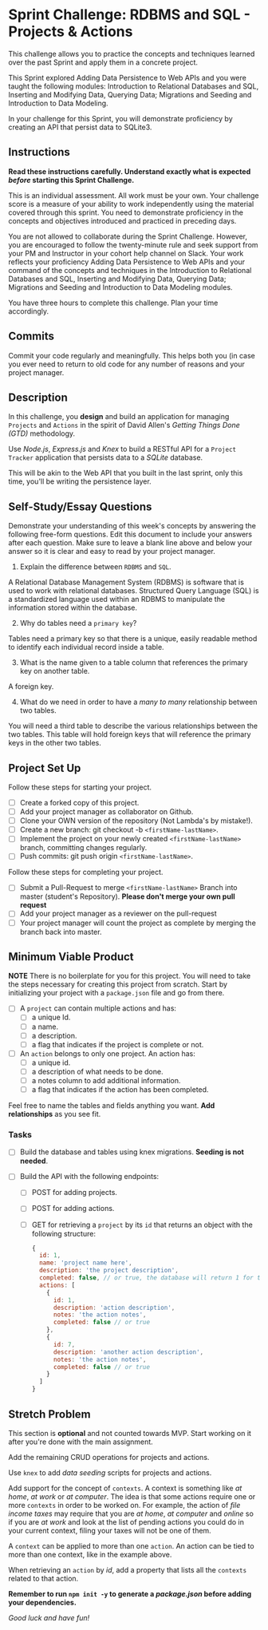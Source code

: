 # Sprint Challenge: RDBMS and SQL - Projects & Actions

This challenge allows you to practice the concepts and techniques learned over the past Sprint and apply them in a concrete project.

This Sprint explored Adding Data Persistence to Web APIs and you were taught the following modules: Introduction to Relational Databases and SQL, Inserting and Modifying Data, Querying Data; Migrations and Seeding and Introduction to Data Modeling.

In your challenge for this Sprint, you will demonstrate proficiency by creating an API that persist data to SQLite3.

## Instructions

**Read these instructions carefully. Understand exactly what is expected _before_ starting this Sprint Challenge.**

This is an individual assessment. All work must be your own. Your challenge score is a measure of your ability to work independently using the material covered through this sprint. You need to demonstrate proficiency in the concepts and objectives introduced and practiced in preceding days.

You are not allowed to collaborate during the Sprint Challenge. However, you are encouraged to follow the twenty-minute rule and seek support from your PM and Instructor in your cohort help channel on Slack. Your work reflects your proficiency Adding Data Persistence to Web APIs and your command of the concepts and techniques in the Introduction to Relational Databases and SQL, Inserting and Modifying Data, Querying Data; Migrations and Seeding and Introduction to Data Modeling modules.

You have three hours to complete this challenge. Plan your time accordingly.

## Commits

Commit your code regularly and meaningfully. This helps both you (in case you ever need to return to old code for any number of reasons and your project manager.

## Description

In this challenge, you **design** and build an application for managing `Projects` and `Actions` in the spirit of David Allen's _Getting Things Done (GTD)_ methodology.

Use _Node.js_, _Express.js_ and _Knex_ to build a RESTful API for a `Project Tracker` application that persists data to a _SQLite_ database.

This will be akin to the Web API that you built in the last sprint, only this time, you'll be writing the persistence layer.

## Self-Study/Essay Questions

Demonstrate your understanding of this week's concepts by answering the following free-form questions. Edit this document to include your answers after each question. Make sure to leave a blank line above and below your answer so it is clear and easy to read by your project manager.

1. Explain the difference between `RDBMS` and `SQL`.

A Relational Database Management System (RDBMS) is software that is used to work with relational databases. Structured Query Language (SQL) is a standardized language used within an RDBMS to manipulate the information stored within the database.

2. Why do tables need a `primary key`?

Tables need a primary key so that there is a unique, easily readable method to identify each individual record inside a table.

3. What is the name given to a table column that references the primary key on another table.

A foreign key.

4. What do we need in order to have a _many to many_ relationship between two tables.

You will need a third table to describe the various relationships between the two tables. This table will hold foreign keys that will reference the primary keys in the other two tables.

## Project Set Up

Follow these steps for starting your project.

- [ ] Create a forked copy of this project.
- [ ] Add your project manager as collaborator on Github.
- [ ] Clone your OWN version of the repository (Not Lambda's by mistake!).
- [ ] Create a new branch: git checkout -b `<firstName-lastName>`.
- [ ] Implement the project on your newly created `<firstName-lastName>` branch, committing changes regularly.
- [ ] Push commits: git push origin `<firstName-lastName>`.

Follow these steps for completing your project.

- [ ] Submit a Pull-Request to merge `<firstName-lastName>` Branch into master (student's Repository). **Please don't merge your own pull request**
- [ ] Add your project manager as a reviewer on the pull-request
- [ ] Your project manager will count the project as complete by merging the branch back into master.

## Minimum Viable Product

**NOTE** There is no boilerplate for you for this project. You will need to take the steps necessary for creating this project from scratch. Start by initializing your project with a `package.json` file and go from there.

- [ ] A `project` can contain multiple actions and has:
  - [ ] a unique Id.
  - [ ] a name.
  - [ ] a description.
  - [ ] a flag that indicates if the project is complete or not.
- [ ] An `action` belongs to only one project. An action has:
  - [ ] a unique id.
  - [ ] a description of what needs to be done.
  - [ ] a notes column to add additional information.
  - [ ] a flag that indicates if the action has been completed.

Feel free to name the tables and fields anything you want. **Add relationships** as you see fit.

### Tasks

- [ ] Build the database and tables using knex migrations. **Seeding is not needed**.
- [ ] Build the API with the following endpoints:

  - [ ] POST for adding projects.
  - [ ] POST for adding actions.
  - [ ] GET for retrieving a `project` by its `id` that returns an object with the following structure:

    ```js
    {
      id: 1,
      name: 'project name here',
      description: 'the project description',
      completed: false, // or true, the database will return 1 for true and 0 for false
      actions: [
        {
          id: 1,
          description: 'action description',
          notes: 'the action notes',
          completed: false // or true
        },
        {
          id: 7,
          description: 'another action description',
          notes: 'the action notes',
          completed: false // or true
        }
      ]
    }
    ```

## Stretch Problem

This section is **optional** and not counted towards MVP. Start working on it after you're done with the main assignment.

Add the remaining CRUD operations for projects and actions.

Use `knex` to add _data seeding_ scripts for projects and actions.

Add support for the concept of `contexts`. A context is something like _at home_, _at work_ or _at computer_. The idea is that some actions require one or more `contexts` in order to be worked on. For example, the action of _file income taxes_ may require that you are _at home_, _at computer_ and _online_ so if you are _at work_ and look at the list of pending actions you could do in your current context, filing your taxes will not be one of them.

A `context` can be applied to more than one `action`. An action can be tied to more than one context, like in the example above.

When retrieving an `action` by _id_, add a property that lists all the `contexts` related to that action.

**Remember to run `npm init -y` to generate a _package.json_ before adding your dependencies.**

_Good luck and have fun!_
